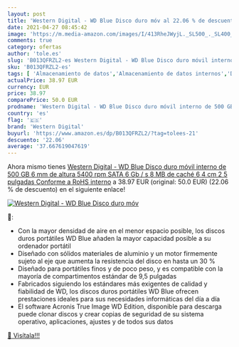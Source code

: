 ```yaml
---
layout: post
title: 'Western Digital - WD Blue Disco duro móv al 22.06 % de descuento'
date: 2021-04-27 08:45:42
image: 'https://m.media-amazon.com/images/I/413RheJWyjL._SL500_._SL400_.jpg'
comments: true
category: ofertas
author: 'tole.es'
slug: 'B013QFRZL2-es Western Digital - WD Blue Disco duro móvil interno de 500...'
sku: 'B013QFRZL2-es'
tags: [ 'Almacenamiento de datos','Almacenamiento de datos internos','Discos duros internos','Informática','disco','duro','móvil','western digital', ]
actualPrice: 38.97 EUR
currency: EUR
price: 38.97
comparePrice: 50.0 EUR
prodname: 'Western Digital - WD Blue Disco duro móvil interno de 500 GB  6 mm de altura 5400 rpm SATA 6 Gb / s 8 MB de caché 6 4 cm 2 5 pulgadas  Conforme a RoHS interno'
country: 'es'
flag: '🇪🇸'
brand: 'Western Digital'
buyurl: 'https://www.amazon.es/dp/B013QFRZL2/?tag=tolees-21'
descuento: '22.06'
average: '37.667619047619'
---
```


Ahora mismo tienes [Western Digital - WD Blue Disco duro móvil interno de 500 GB  6 mm de altura 5400 rpm SATA 6 Gb / s 8 MB de caché 6 4 cm 2 5 pulgadas  Conforme a RoHS interno](https://www.amazon.es/dp/B013QFRZL2/?tag=tolees-21) a 38.97 EUR (original: 50.0 EUR) (22.06 %  de descuento) en el siguiente enlace!

[![Western Digital - WD Blue Disco duro móv](https://m.media-amazon.com/images/I/413RheJWyjL._SL500_._SL400_.jpg)](https://www.amazon.es/dp/B013QFRZL2/?tag=tolees-21)

🔎:

- Con la mayor densidad de aire en el menor espacio posible, los discos duros portátiles WD Blue añaden la mayor capacidad posible a su ordenador portátil
- Diseñado con sólidos materiales de aluminio y un motor firmemente sujeto al eje que aumenta la resistencia del disco en hasta un 30 %
- Diseñado para portátiles finos y de poco peso, y es compatible con la mayoría de compartimentos estándar de 9,5 pulgadas
- Fabricados siguiendo los estándares más exigentes de calidad y fiabilidad de WD, los discos duros portátiles WD Blue ofrecen prestaciones ideales para sus necesidades informáticas del día a día
- El software Acronis True Image WD Edition, disponible para descarga puede clonar discos y crear copias de seguridad de su sistema operativo, aplicaciones, ajustes y de todos sus datos

[🛒 Visítala!!!](https://www.amazon.es/dp/B013QFRZL2/?tag=tolees-21)
